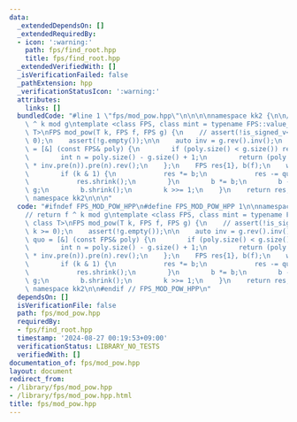 ```yaml
---
data:
  _extendedDependsOn: []
  _extendedRequiredBy:
  - icon: ':warning:'
    path: fps/find_root.hpp
    title: fps/find_root.hpp
  _extendedVerifiedWith: []
  _isVerificationFailed: false
  _pathExtension: hpp
  _verificationStatusIcon: ':warning:'
  attributes:
    links: []
  bundledCode: "#line 1 \"fps/mod_pow.hpp\"\n\n\n\nnamespace kk2 {\n\n// return f\
    \ ^ k mod g\ntemplate <class FPS, class mint = typename FPS::value_type, class\
    \ T>\nFPS mod_pow(T k, FPS f, FPS g) {\n    // assert(!is_signed_v<T> || k >=\
    \ 0);\n    assert(!g.empty());\n\n    auto inv = g.rev().inv();\n    auto quo\
    \ = [&] (const FPS& poly) {\n        if (poly.size() < g.size()) return FPS{};\n\
    \        int n = poly.size() - g.size() + 1;\n        return (poly.rev().pre(n)\
    \ * inv.pre(n)).pre(n).rev();\n    };\n    FPS res{1}, b(f);\n    while (k) {\n\
    \        if (k & 1) {\n            res *= b;\n            res -= quo(res) * g;\n\
    \            res.shrink();\n        }\n        b *= b;\n        b -= quo(b) *\
    \ g;\n        b.shrink();\n        k >>= 1;\n    }\n    return res;\n}\n\n} //\
    \ namespace kk2\n\n\n"
  code: "#ifndef FPS_MOD_POW_HPP\n#define FPS_MOD_POW_HPP 1\n\nnamespace kk2 {\n\n\
    // return f ^ k mod g\ntemplate <class FPS, class mint = typename FPS::value_type,\
    \ class T>\nFPS mod_pow(T k, FPS f, FPS g) {\n    // assert(!is_signed_v<T> ||\
    \ k >= 0);\n    assert(!g.empty());\n\n    auto inv = g.rev().inv();\n    auto\
    \ quo = [&] (const FPS& poly) {\n        if (poly.size() < g.size()) return FPS{};\n\
    \        int n = poly.size() - g.size() + 1;\n        return (poly.rev().pre(n)\
    \ * inv.pre(n)).pre(n).rev();\n    };\n    FPS res{1}, b(f);\n    while (k) {\n\
    \        if (k & 1) {\n            res *= b;\n            res -= quo(res) * g;\n\
    \            res.shrink();\n        }\n        b *= b;\n        b -= quo(b) *\
    \ g;\n        b.shrink();\n        k >>= 1;\n    }\n    return res;\n}\n\n} //\
    \ namespace kk2\n\n#endif // FPS_MOD_POW_HPP\n"
  dependsOn: []
  isVerificationFile: false
  path: fps/mod_pow.hpp
  requiredBy:
  - fps/find_root.hpp
  timestamp: '2024-08-27 00:19:53+09:00'
  verificationStatus: LIBRARY_NO_TESTS
  verifiedWith: []
documentation_of: fps/mod_pow.hpp
layout: document
redirect_from:
- /library/fps/mod_pow.hpp
- /library/fps/mod_pow.hpp.html
title: fps/mod_pow.hpp
---
```

